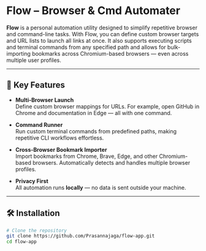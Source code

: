 # Flow – Browser & Cmd Automater

**Flow** is a personal automation utility designed to simplify repetitive browser and command-line tasks. With Flow, you can define custom browser targets and URL lists to launch all links at once. It also supports executing scripts and terminal commands from any specified path and allows for bulk-importing bookmarks across Chromium-based browsers — even across multiple user profiles.

---

## 🚀 Key Features

- **Multi-Browser Launch**  
  Define custom browser mappings for URLs. For example, open GitHub in Chrome and documentation in Edge — all with one command.

- **Command Runner**  
  Run custom terminal commands from predefined paths, making repetitive CLI workflows effortless.

- **Cross-Browser Bookmark Importer**  
  Import bookmarks from Chrome, Brave, Edge, and other Chromium-based browsers. Automatically detects and handles multiple browser profiles.

- **Privacy First**  
  All automation runs **locally** — no data is sent outside your machine.

---

## 🛠 Installation

```bash
# Clone the repository
git clone https://github.com/Prasannajaga/flow-app.git
cd flow-app

 
